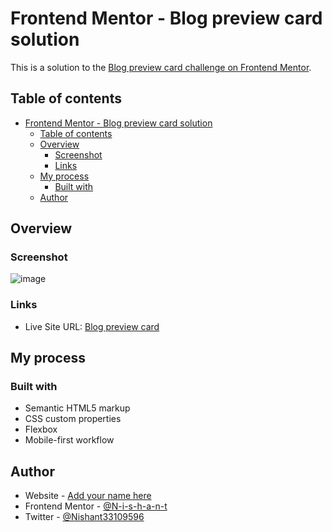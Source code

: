 # Frontend Mentor - Blog preview card solution

This is a solution to the [Blog preview card challenge on Frontend Mentor](https://www.frontendmentor.io/challenges/blog-preview-card-ckPaj01IcS). 

## Table of contents

- [Frontend Mentor - Blog preview card solution](#frontend-mentor---blog-preview-card-solution)
  - [Table of contents](#table-of-contents)
  - [Overview](#overview)
    - [Screenshot](#screenshot)
    - [Links](#links)
  - [My process](#my-process)
    - [Built with](#built-with)
  - [Author](#author)
## Overview

### Screenshot

![image](https://github.com/N-i-s-h-a-n-t/css-challenge/assets/88312394/4814244a-c031-4930-84df-63fb2c6feb3f)


### Links

- Live Site URL: [Blog preview card]()

## My process

### Built with

- Semantic HTML5 markup
- CSS custom properties
- Flexbox
- Mobile-first workflow

## Author

- Website - [Add your name here](https://www.your-site.com)
- Frontend Mentor - [@N-i-s-h-a-n-t](https://www.frontendmentor.io/profile/N-i-s-h-a-n-t)
- Twitter - [@Nishant33109596](https://www.twitter.com/@Nishant33109596)
